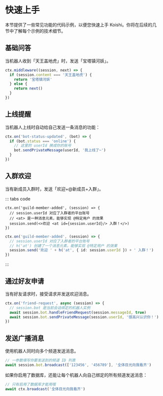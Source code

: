 # 快速上手

本节提供了一些常见功能的代码示例，以便您快速上手 Koishi。你将在后续的几节中了解每个示例的技术细节。

## 基础问答

当机器人收到「天王盖地虎」时，发送「宝塔镇河妖」。

```ts
ctx.middleware((session, next) => {
  if (session.content === '天王盖地虎') {
    return '宝塔镇河妖'
  } else {
    return next()
  }
})
```

## 上线提醒

当机器人上线时自动给自己发送一条消息的功能：

```ts
ctx.on('bot-status-updated', (bot) => {
  if (bot.status === 'online') {
    // 这里的 userId 换成你的账号
    bot.sendPrivateMessage(userId, '我上线了~')
  }
})
```

## 入群欢迎

当有新成员入群时，发送「欢迎+@新成员+入群」。

::: tabs code
```tsx title=JSX
ctx.on('guild-member-added', (session) => {
  // session.userId 对应了入群者的平台账号
  // <at> 是一种消息元素，能够实现 @特定用户 的效果
  session.send(<>欢迎 <at id={session.userId}/> 入群！</>)
})
```
```ts title=API
ctx.on('guild-member-added', (session) => {
  // session.userId 对应了入群者的平台账号
  // h('at') 创建了一个消息元素，能够实现 @特定用户 的效果
  session.send('欢迎 ' + h('at', { id: session.userId }) + ' 入群！')
})
```
:::

## 通过好友申请

当有好友请求时，接受请求并发送欢迎消息。

```ts
ctx.on('friend-request', async (session) => {
  // session.bot 是当前会话绑定的机器人实例
  await session.bot.handleFriendRequest(session.messageId, true)
  await session.bot.sendPrivateMessage(session.userId, '很高兴认识你！')
})
```

## 发送广播消息

使用机器人同时向多个频道发送消息。

```ts
// 一参数填写你要发送到的频道 ID 列表
await session.bot.broadcast(['123456', '456789'], '全体目光向我看齐')
```

如果你启用了数据库，还能让每个机器人向自己绑定的所有频道发送消息：

```ts
// 只有启用了数据库才能用哦
await ctx.broadcast('全体目光向我看齐')
```
